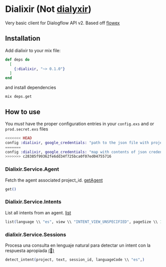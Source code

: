 # Dialixir (Not [dialyxir](https://hex.pm/packages/dialyxir))

Very basic client for Dialogflow API v2.
Based off [flowex](https://github.com/resuelve/flowex)

## Installation

Add dialixir to your mix file:

```elixir
def deps do
  [
    {:dialixir, "~> 0.1.0"}
  ]
end
```

and install dependencies
```shell
mix deps.get
```

## How to use
You *must* have the proper configuration entries in your `config.exs` and or `prod.secret.exs` files
```elixir
<<<<<<< HEAD
config :dialixir, google_credentials: "path to the json file with project credentials"
=======
config :dialixir, google_credentials: "map with contents of json credentials file"
>>>>>>> c28385f99362fe6dd34f725bca0f07ed04755716
```


### Dialixir.Service.Agent

Fetch the agent associated project_id. [getAgent](https://cloud.google.com/dialogflow/es/docs/reference/rest/v2/projects/getAgent)

```elixir
get()
```

### Dialixir.Service.Intents

List all intents from an agent. [list](https://cloud.google.com/dialogflow/es/docs/reference/rest/v2/projects.agent.entityTypes/list)

```elixir
list(language \\ "es", view \\ "INTENT_VIEW_UNSPECIFIED", pageSize \\ 100, token \\ nil)
```

### dialixir.Service.Sessions

Procesa una consulta en lenguaje natural para detectar un intent con la respuesta apropiada [(📘)](https://dialogflow.com/docs/reference/api-v2/rest/v2/projects.agent.sessions/detectIntent)

```elixir
detect_intent(project, text, session_id, languageCode \\ "es",)
```
